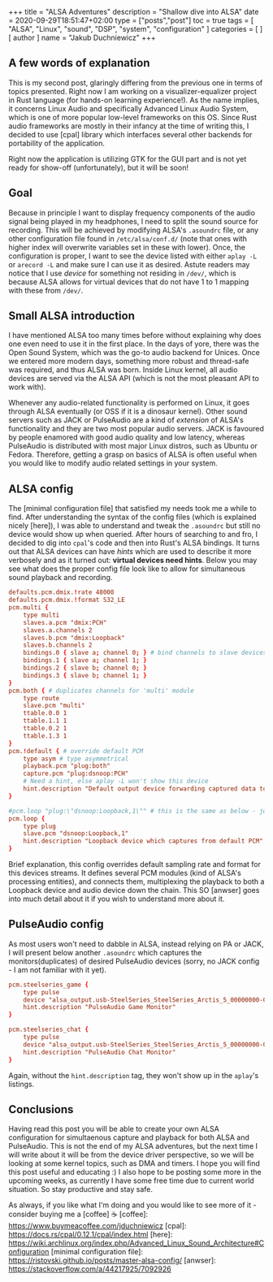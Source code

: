 +++
title = "ALSA Adventures"
description = "Shallow dive into ALSA"
date = 2020-09-29T18:51:47+02:00
type = ["posts","post"]
toc = true
tags = [
"ALSA", "Linux", "sound",  "DSP", "system", "configuration"
]
categories = [
]
[ author ]
  name = "Jakub Duchniewicz"
+++

## A few words of explanation
This is my second post, glaringly differing from the previous one in terms of topics presented. Right now I am working on a visualizer-equalizer project in Rust language (for hands-on learning experience!). 
As the name implies, it concerns Linux Audio and specifically Advanced Linux Audio System, which is one of more popular low-level frameworks on this OS. Since Rust audio frameworks are mostly in their infancy at the time of writing this, I decided to use [cpal] library which interfaces several other backends for portability of the application.

Right now the application is utilizing GTK for the GUI part and is not yet ready for show-off (unfortunately), but it will be soon!

## Goal
Because in principle I want to display frequency components of the audio signal being played in my headphones, I need to split the sound source for recording. This will be achieved by modifying ALSA's `.asoundrc` file, or any other configuration file found in `/etc/alsa/conf.d/` (note that ones with higher index will overwrite variables set in these with lower). 
Once, the configuration is proper, I want to see the device listed with either `aplay -L` or `arecord -L` and make sure I can use it as desired. Astute readers may notice that I use *device* for something not residing in `/dev/`, which is because ALSA allows for virtual devices that do not have 1 to 1 mapping with these from `/dev/`.

## Small ALSA introduction
I have mentioned ALSA too many times before without explaining why does one even need to use it in the first place. In the days of yore, there was the Open Sound System, which was the go-to audio backend for Unices. Once we entered more modern days, something more robust and thread-safe was required, and thus ALSA was born. Inside Linux kernel, all audio devices are served via the ALSA API (which is not the most pleasant API to work with).

Whenever any audio-related functionality is performed on Linux, it goes through ALSA eventually (or OSS if it is a dinosaur kernel). Other sound servers such as JACK or PulseAudio are a kind of *extension* of ALSA's functionality and they are two most popular audio servers. JACK is favoured by people enamored with good audio quality and low latency, whereas PulseAudio is distributed with most major Linux distros, such as Ubuntu or Fedora. Therefore, getting a grasp on basics of ALSA is often useful when you would like to modify audio related settings in your system.

## ALSA config
The [minimal configuration file] that satisfied my needs took me a while to find. After understanding the syntax of the config files (which is explained nicely [here]), I was able to understand and tweak the `.asoundrc` but still no device would show up when queried. After hours of searching to and fro, I decided to dig into `cpal`'s code and then into Rust's ALSA bindings. It turns out that ALSA devices can have *hints* which are used to describe it more verbosely and as it turned out: **virtual devices need hints**. Below you may see what does the proper config file look like to allow for simultaneous sound playback and recording.

```conf
defaults.pcm.dmix.!rate 48000
defaults.pcm.dmix.!format S32_LE
pcm.multi {
    type multi
    slaves.a.pcm "dmix:PCH"
    slaves.a.channels 2
    slaves.b.pcm "dmix:Loopback"
    slaves.b.channels 2
    bindings.0 { slave a; channel 0; } # bind channels to slave devices
    bindings.1 { slave a; channel 1; }
    bindings.2 { slave b; channel 0; }
    bindings.3 { slave b; channel 1; }
}
pcm.both { # duplicates channels for 'multi' module 
    type route
    slave.pcm "multi"
    ttable.0.0 1
    ttable.1.1 1
    ttable.0.2 1
    ttable.1.3 1
}
pcm.!default { # override default PCM
    type asym # type asymmetrical
    playback.pcm "plug:both"
    capture.pcm "plug:dsnoop:PCH"
    # Need a hint, else aplay -L won't show this device
    hint.description "Default output device forwarding captured data to Loopback loop" # THIS IS THE OFFENDER (rather lack of it)
}

#pcm.loop "plug:\"dsnoop:Loopback,1\"" # this is the same as below - just compact
pcm.loop {
    type plug
    slave.pcm "dsnoop:Loopback,1"
    hint.description "Loopback device which captures from default PCM"
}
```

Brief explanation, this config overrides default sampling rate and format for this devices streams. It defines several PCM modules (kind of ALSA's processing entities), and connects them, multiplexing the playback to both a Loopback device and audio device down the chain. This SO [anwser] goes into much detail about it if you wish to understand more about it.

## PulseAudio config
As most users won't need to dabble in ALSA, instead relying on PA or JACK, I will present below another `.asoundrc` which captures the monitors(duplicates) of desired PulseAudio devices (sorry, no JACK config - I am not familiar with it yet). 

```conf
pcm.steelseries_game {
    type pulse
    device "alsa_output.usb-SteelSeries_SteelSeries_Arctis_5_00000000-00.analog-game.monitor"
    hint.description "PulseAudio Game Monitor"
}

pcm.steelseries_chat {
    type pulse
    device "alsa_output.usb-SteelSeries_SteelSeries_Arctis_5_00000000-00.analog-chat.monitor"
    hint.description "PulseAudio Chat Monitor"
}
```
Again, without the `hint.description` tag, they won't show up in the `aplay`'s listings.

## Conclusions
Having read this post you will be able to create your own ALSA configuration for simultaenous capture and playback for both ALSA and PulseAudio. This is not the end of my ALSA adventures, but the next time I will write about it will be from the device driver perspective, so we will be looking at some kernel topics, such as DMA and timers. I hope you will find this post useful and educating :) I also hope to be posting some more in the upcoming weeks, as currently I have some free time due to current world situation. So stay productive and stay safe.

As always, if you like what I'm doing and you would like to see more of it - consider buying me a [coffee] :coffee:
[coffee]: https://www.buymeacoffee.com/jduchniewicz
[cpal]: https://docs.rs/cpal/0.12.1/cpal/index.html
[here]: https://wiki.archlinux.org/index.php/Advanced_Linux_Sound_Architecture#Configuration
[minimal configuration file]: https://ristovski.github.io/posts/master-alsa-config/
[anwser]: https://stackoverflow.com/a/44217925/7092926

